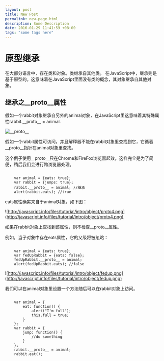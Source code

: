 ```yaml
---
layout: post
title: New Post
permalink: new-page.html
description: Some Description
date: 2016-01-29 11:41:59 +08:00
tags: "some tags here"
---
```


# 原型继承

在大部分语言中，存在类和对象。类继承自其他类。
在JavaScript中，继承则是基于原型的。这意味着在JavaScript里面没有类的概念，其对象继承自其他对象。

## 继承之\_\_proto\_\_属性
假如一个rabbit对象继承自另外的animal对象，在JavaScript里这意味着其特殊属性rabbit.\_\_proto\_\_ = animal.

![\_\_proto\_\_](http://javascript.info/files/tutorial/intro/object/prototype.png)

假如一个rabbit属性可访问，并且解释器不能在rabbit对象里查找到它，它循着\_\_proto\_\_指针在animal对象里查找。

这个例子使用\_\_proto\_\_只在Chrome和FireFox浏览器起效，这样完全是为了简便，稍后我们会进行跨浏览器处理。

```

	var animal = {eats: true};
	var rabbit = {jumps: true};
	rabbit.__proto__ = animal; //继承
	alert(rabbit.eats); //true
```
eats属性确实来自于animal对象，如下图：

![http://javascript.info/files/tutorial/intro/object/proto4.png](http://javascript.info/files/tutorial/intro/object/proto4.png)

如果在rabbit对象上查找到该属性，则不检查\_\_proto\_\_属性。

例如，当子对象中存在eats属性，它的父级将被忽略：

```

	var animal = {eats: true};
	var fedUpRabbit = {eats: false};
	fedUpRabbit.__proto__ = animal;
	alert(fedUpRabbit.eats); //false
```
![http://javascript.info/files/tutorial/intro/object/fedup.png](http://javascript.info/files/tutorial/intro/object/fedup.png)

我们可以在animal对象里设置一个方法随后可以在rabbit对象上访问。

```

	var animal = {
	    eat: function() {
	        alert("I'm full");
	        this.full = true;
	    }
	};
	var rabbit = {
		jump: function() {
			//do something
		}
 	};
 	rabbit.__proto__ = animal;
 	rabbit.eat();
```